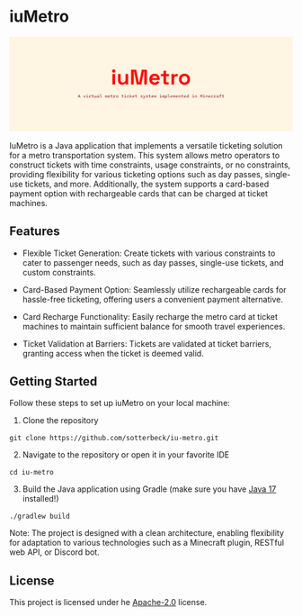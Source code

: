# iuMetro

![logo-header.png](docs/logo-header.png)

IuMetro is a Java application that implements a versatile ticketing solution for a metro transportation system. This
system allows metro operators to construct tickets with time constraints, usage constraints, or no constraints,
providing flexibility for various ticketing options such as day passes, single-use tickets, and more. Additionally, the
system supports a card-based payment option with rechargeable cards that can be charged at ticket machines.

## Features

- Flexible Ticket Generation: Create tickets with various constraints to cater to passenger needs, such as day passes,
  single-use tickets, and custom constraints.

- Card-Based Payment Option: Seamlessly utilize rechargeable cards for hassle-free ticketing, offering users a
  convenient payment alternative.

- Card Recharge Functionality: Easily recharge the metro card at ticket machines to maintain sufficient balance for
  smooth travel experiences.

- Ticket Validation at Barriers: Tickets are validated at ticket barriers, granting access when the ticket is deemed
  valid.

## Getting Started

Follow these steps to set up iuMetro on your local machine:

1. Clone the repository

```
git clone https://github.com/sotterbeck/iu-metro.git
```

2. Navigate to the repository or open it in your favorite IDE

```
cd iu-metro
```

3. Build the Java application using Gradle (make sure you
   have [Java 17](https://adoptium.net/de/temurin/releases/?version=17) installed!)

```
./gradlew build
```

Note: The project is designed with a clean architecture, enabling flexibility for adaptation to various technologies
such as a
Minecraft plugin, RESTful web API, or Discord bot.

## License

This project is licensed under he [Apache-2.0](LICENSE) license.